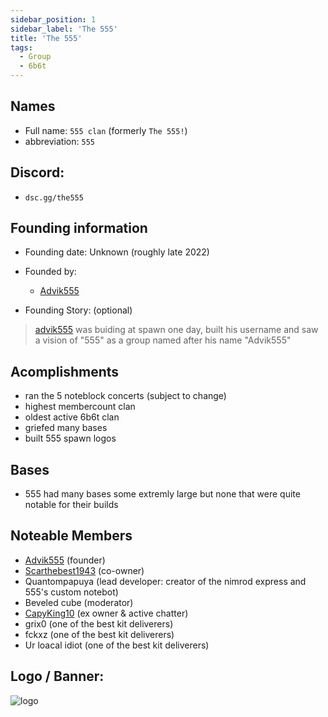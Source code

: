 ```yaml
---
sidebar_position: 1
sidebar_label: 'The 555'
title: 'The 555'
tags:
  - Group
  - 6b6t
---
```



## Names
* Full name: `555 clan` (formerly `The 555!`)
* abbreviation: `555`

## Discord:
* `dsc.gg/the555`

## Founding information
* Founding date: Unknown (roughly late 2022)
* Founded by: 
  * [Advik555](../Players/Advik555.md)

* Founding Story: (optional)
> [advik555](../Players/Advik555.md) was buiding at spawn one day, built his username and saw a vision of "555" as a group named after his name "Advik555"

## Acomplishments
- ran the 5 noteblock concerts (subject to change)
- highest membercount clan
- oldest active 6b6t clan
- griefed many bases
- built 555 spawn logos 

## Bases
- 555 had many bases some extremly large but none that were quite notable for their builds

## Noteable Members
- [Advik555](../Players/Advik555.md) (founder)
- [Scarthebest1943](../Players/scar.md) (co-owner)
- Quantompapuya (lead developer: creator of the nimrod express and 555's custom notebot)
- Beveled cube (moderator)
- [CapyKing10](../Players/capy.md) (ex owner & active chatter)
- grix0 (one of the best kit deliverers)
- fckxz (one of the best kit deliverers)
- Ur loacal idiot (one of the best kit deliverers)

## Logo / Banner:
![logo](https://cdn.discordapp.com/icons/1128842072108044318/a4cc93e3d3c33d20554227b49bffcd47.png?size=4096)